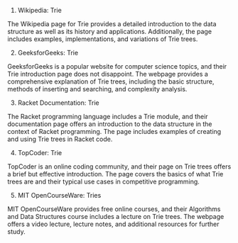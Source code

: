 

1. Wikipedia: Trie

The Wikipedia page for Trie provides a detailed introduction to the data structure as well as its history and applications. Additionally, the page includes examples, implementations, and variations of Trie trees.

2. GeeksforGeeks: Trie

GeeksforGeeks is a popular website for computer science topics, and their Trie introduction page does not disappoint. The webpage provides a comprehensive explanation of Trie trees, including the basic structure, methods of inserting and searching, and complexity analysis.

3. Racket Documentation: Trie

The Racket programming language includes a Trie module, and their documentation page offers an introduction to the data structure in the context of Racket programming. The page includes examples of creating and using Trie trees in Racket code.

4. TopCoder: Trie

TopCoder is an online coding community, and their page on Trie trees offers a brief but effective introduction. The page covers the basics of what Trie trees are and their typical use cases in competitive programming.

5. MIT OpenCourseWare: Tries

MIT OpenCourseWare provides free online courses, and their Algorithms and Data Structures course includes a lecture on Trie trees. The webpage offers a video lecture, lecture notes, and additional resources for further study.